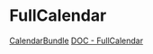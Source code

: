 # FullCalendar

[CalendarBundle](https://github.com/tattali/CalendarBundle?tab=readme-ov-file#1-download-calendarbundle-using-composer)
[DOC - FullCalendar](https://fullcalendar.io/docs/)